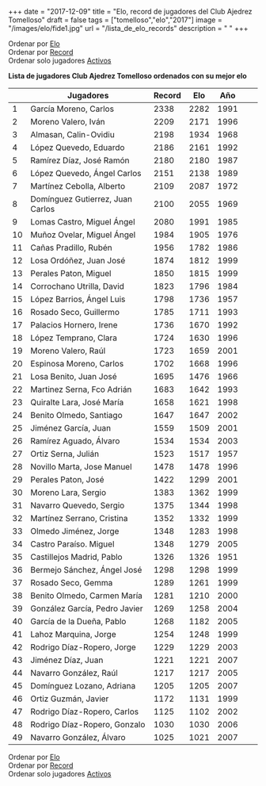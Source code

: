 +++
date = "2017-12-09"
title = "Elo, record de jugadores del Club Ajedrez Tomelloso"
draft = false
tags = ["tomelloso","elo","2017"]
image = "/images/elo/fide1.jpg"
url = "/lista_de_elo_records"
description = " "
+++

Ordenar por [Elo](/lista_elo)  
Ordenar por [Record](/lista_de_elo_records)  
Ordenar solo jugadores [Activos](/lista_de_elo_activos)

**Lista de jugadores Club Ajedrez Tomelloso ordenados con su mejor elo**

|    | Jugadores                        | Record | Elo  | Año  |   |   |
|----|----------------------------------|--------|------|------|---|---|
| 1  | García Moreno, Carlos            | 2338   | 2282 | 1991 |   |   |
| 2  | Moreno Valero, Iván              | 2209   | 2171 | 1996 |   |   |
| 3  | Almasan, Calin-Ovidiu            | 2198   | 1934 | 1968 |   |   |
| 4  | López Quevedo, Eduardo           | 2186   | 2161 | 1992 |   |   |
| 5  | Ramírez Díaz, José Ramón         | 2180   | 2180 | 1987 |   |   |
| 6  | López Quevedo, Ángel Carlos      | 2151   | 2138 | 1989 |   |   |
| 7  | Martínez Cebolla, Alberto        | 2109   | 2087 | 1972 |   |   |
| 8  | Domínguez Gutierrez, Juan Carlos | 2100   | 2055 | 1969 |   |   |
| 9  | Lomas Castro, Miguel Ángel       | 2080   | 1991 | 1985 |   |   |
| 10 | Muñoz Ovelar, Miguel Ángel       | 1984   | 1905 | 1976 |   |   |
| 11 | Cañas Pradillo, Rubén            | 1956   | 1782 | 1986 |   |   |
| 12 | Losa Ordóñez, Juan José          | 1874   | 1812 | 1999 |   |   |
| 13 | Perales Paton, Miguel            | 1850   | 1815 | 1999 |   |   |
| 14 | Corrochano Utrilla, David        | 1823   | 1796 | 1984 |   |   |
| 15 | López Barrios, Ángel Luis        | 1798   | 1736 | 1957 |   |   |
| 16 | Rosado Seco, Guillermo           | 1785   | 1711 | 1993 |   |   |
| 17 | Palacios Hornero, Irene          | 1736   | 1670 | 1992 |   |   |
| 18 | López Temprano, Clara            | 1724   | 1630 | 1996 |   |   |
| 19 | Moreno Valero, Raúl              | 1723   | 1659 | 2001 |   |   |
| 20 | Espinosa Moreno, Carlos          | 1702   | 1668 | 1996 |   |   |
| 21 | Losa Benito, Juan José           | 1695   | 1476 | 1966 |   |   |
| 22 | Martinez Serna, Fco Adrián       | 1683   | 1642 | 1993 |   |   |
| 23 | Quiralte Lara, José María        | 1658   | 1621 | 1998 |   |   |
| 24 | Benito Olmedo, Santiago          | 1647   | 1647 | 2002 |   |   |
| 25 | Jiménez García, Juan             | 1559   | 1509 | 2001 |   |   |
| 26 | Ramírez Aguado, Álvaro           | 1534   | 1534 | 2003 |   |   |
| 27 | Ortiz Serna, Julián              | 1523   | 1517 | 1957 |   |   |
| 28 | Novillo Marta, Jose Manuel       | 1478   | 1478 | 1996 |   |   |
| 29 | Perales Paton, José              | 1422   | 1299 | 2001 |   |   |
| 30 | Moreno Lara, Sergio              | 1383   | 1362 | 1999 |   |   |
| 31 | Navarro Quevedo, Sergio          | 1375   | 1344 | 1998 |   |   |
| 32 | Martínez Serrano, Cristina       | 1352   | 1332 | 1999 |   |   |
| 33 | Olmedo Jiménez, Jorge            | 1348   | 1283 | 1998 |   |   |
| 34 | Castro Paraíso. Miguel           | 1348   | 1279 | 2005 |   |   |
| 35 | Castillejos Madrid, Pablo        | 1326   | 1326 | 1951 |   |   |
| 36 | Bermejo Sánchez, Ángel José      | 1298   | 1298 | 1999 |   |   |
| 37 | Rosado Seco, Gemma               | 1289   | 1261 | 1999 |   |   |
| 38 | Benito Olmedo, Carmen María      | 1281   | 1210 | 2000 |   |   |
| 39 | González García, Pedro Javier    | 1269   | 1258 | 2004 |   |   |
| 40 | García de la Dueña, Pablo        | 1268   | 1182 | 2005 |   |   |
| 41 | Lahoz Marquina, Jorge            | 1254   | 1248 | 1999 |   |   |
| 42 | Rodrigo Díaz-Ropero, Jorge       | 1229   | 1229 | 2003 |   |   |
| 43 | Jiménez Díaz, Juan               | 1221   | 1221 | 2007 |   |   |
| 44 | Navarro González, Raúl           | 1217   | 1217 | 2005 |   |   |
| 45 | Domínguez Lozano, Adriana        | 1205   | 1205 | 2007 |   |   |
| 46 | Ortiz Guzmán, Javier             | 1172   | 1131 | 1999 |   |   |
| 47 | Rodrigo Díaz-Ropero, Carlos      | 1125   | 1102 | 2002 |   |   |
| 48 | Rodrigo Díaz-Ropero, Gonzalo     | 1030   | 1030 | 2006 |   |   |
| 49 | Navarro González, Álvaro         | 1025   | 1021 | 2007 |   |   |

Ordenar por [Elo](/lista_elo)  
Ordenar por [Record](/lista_de_elo_records)  
Ordenar solo jugadores [Activos](/lista_de_elo_activos)